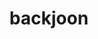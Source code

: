 ---
title: "backjoon"
layout: archive
permalink: /categories/backjoon
author_profile: true
sidebar_main: true
---